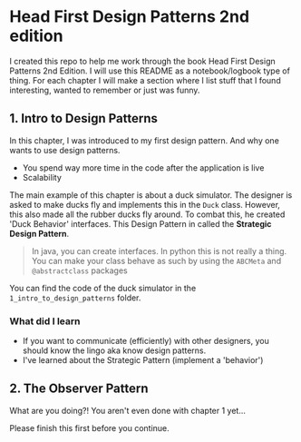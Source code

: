 # Head First Design Patterns 2nd edition

I created this repo to help me work through the book Head First Design Patterns 2nd Edition.
I will use this README as a notebook/logbook type of thing.
For each chapter I will make a section where I list stuff that I found interesting, wanted to remember or just was funny.

## 1. Intro to Design Patterns

In this chapter, I was introduced to my first design pattern.
And why one wants to use design patterns.

- You spend way more time in the code after the application is live
- Scalability

The main example of this chapter is about a duck simulator.
The designer is asked to make ducks fly and implements this in the `Duck` class.
However, this also made all the rubber ducks fly around.
To combat this, he created 'Duck Behavior' interfaces.
This Design Pattern in called the **Strategic Design Pattern**.

> In java, you can create interfaces. 
> In python this is not really a thing. 
> You can make your class behave as such by using the `ABCMeta` and `@abstractclass` packages

You can find the code of the duck simulator in the `1_intro_to_design_patterns` folder.

### What did I learn

- If you want to communicate (efficiently) with other designers, you should know the lingo aka know design patterns.
- I've learned about the Strategic Pattern (implement a 'behavior')

## 2. The Observer Pattern

What are you doing?! You aren't even done with chapter 1 yet...

Please finish this first before you continue.
